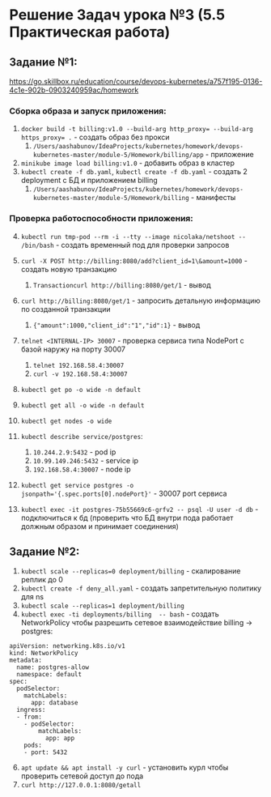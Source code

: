 # Решение Задач урока №3 (5.5 Практическая работа)
## Задание №1:
https://go.skillbox.ru/education/course/devops-kubernetes/a757f195-0136-4c1e-902b-0903240959ac/homework

### Сборка образа и запуск приложения:
1. `docker build -t billing:v1.0 --build-arg http_proxy= --build-arg https_proxy= .` - создать образ без прокси
    1. `/Users/aashabunov/IdeaProjects/kubernetes/homework/devops-kubernetes-master/module-5/Homework/billing/app` - приложение
2. `minikube image load billing:v1.0` - добавить образ в кластер
3. `kubectl create -f db.yaml`, `kubectl create -f db.yaml` - создать 2 deployment с БД и приложением billing 
    1. `/Users/aashabunov/IdeaProjects/kubernetes/homework/devops-kubernetes-master/module-5/Homework/billing` - манифесты

### Проверка работоспособности приложения:
4. `kubectl run tmp-pod --rm -i --tty --image nicolaka/netshoot -- /bin/bash` - создать временный под для проверки запросов
5. `curl -X POST http://billing:8080/add?client_id=1\&amount=1000` - создать новую транзакцию
    1. `Transactioncurl http://billing:8080/get/1` - вывод
6. `curl http://billing:8080/get/1` - запросить детальную информацию по созданной транзакции
    1. `{"amount":1000,"client_id":"1","id":1}` - вывод
    


1. `telnet <INTERNAL-IP> 30007` - проверка сервиса типа NodePort с базой наружу на порту 30007
    1. `telnet 192.168.58.4:30007`
    2. `curl -v 192.168.58.4:30007`
2. `kubectl get po -o wide -n default`
3. `kubectl get all -o wide -n default`
4. `kubectl get nodes -o wide`
5. `kubectl describe service/postgres`:
    1. `10.244.2.9:5432` - pod ip
    2. `10.99.149.246:5432` - service ip
    3. `192.168.58.4:30007` - node ip
6. `kubectl get service postgres -o jsonpath='{.spec.ports[0].nodePort}'` - 30007 port сервиса
7. `kubectl exec -it postgres-75b55669c6-grfv2 -- psql -U user -d db` - подключиться к бд (проверить что БД внутри пода работает должным образом и принимает соединения)



## Задание №2:
1. `kubectl scale --replicas=0 deployment/billing` - скалирование реплик до 0
2. `kubectl create -f deny_all.yaml` - создать запретительную политику для ns
3. `kubectl scale --replicas=1 deployment/billing`
4. `kubectl exec -ti deployments/billing  -- bash` - создать NetworkPolicy чтобы разрешить сетевое взаимодействие billing → postgres:
```
apiVersion: networking.k8s.io/v1
kind: NetworkPolicy
metadata: 
  name: postgres-allow
  namespace: default
spec:
  podSelector:
    matchLabels:
      app: database
  ingress:
  - from:
    - podSelector:
        matchLabels:
          app: app
    pods:
    - port: 5432
```
6. `apt update && apt install -y curl` -  установить курл чтобы проверить сетевой доступ до пода
7. `curl http://127.0.0.1:8080/getall`